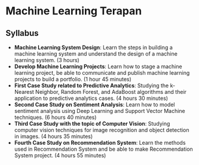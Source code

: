# Machine Learning Terapan
## Syllabus
- **Machine Learning System Design**: Learn the steps in building a machine learning system and understand the design of a machine learning system. (3 hours)
- **Develop Machine Learning Projects**: Learn how to stage a machine learning project, be able to communicate and publish machine learning projects to build a portfolio. (1 hour 45 minutes)
- **First Case Study related to Predictive Analytics**: Studying the k-Nearest Neighbor, Random Forest, and AdaBoost algorithms and their application to predictive analytics cases. (4 hours 30 minutes)
- **Second Case Study on Sentiment Analysis**: Learn how to model sentiment analysis using Deep Learning and Support Vector Machine techniques. (6 hours 40 minutes)
- **Third Case Study with the topic of Computer Vision**: Studying computer vision techniques for image recognition and object detection in images. (4 hours 35 minutes)
- **Fourth Case Study on Recommendation System**: Learn the methods used in Recommendation System and be able to make Recommendation System project. (4 hours 55 minutes)
